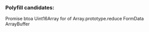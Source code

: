 ### Polyfill candidates:

Promise
btoa
Uint16Array
for of
Array.prototype.reduce
FormData
ArrayBuffer
